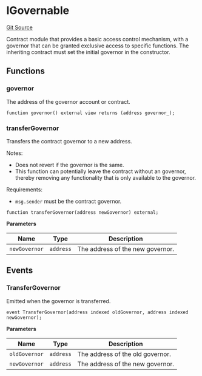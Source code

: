 # IGovernable

[Git Source](https://github.com/isle-labs/isle-contract/blob/69690fa7f99cb787956fc4bb0d751a45fe8f3519/contracts/interfaces/IGovernable.sol)

Contract module that provides a basic access control mechanism, with a governor that can be granted exclusive access to
specific functions. The inheriting contract must set the initial governor in the constructor.

## Functions

### governor

The address of the governor account or contract.

```solidity
function governor() external view returns (address governor_);
```

### transferGovernor

Transfers the contract governor to a new address.

Notes:

-   Does not revert if the governor is the same.
-   This function can potentially leave the contract without an governor, thereby removing any functionality that is
    only available to the governor.

Requirements:

-   `msg.sender` must be the contract governor.

```solidity
function transferGovernor(address newGovernor) external;
```

**Parameters**

| Name          | Type      | Description                      |
| ------------- | --------- | -------------------------------- |
| `newGovernor` | `address` | The address of the new governor. |

## Events

### TransferGovernor

Emitted when the governor is transferred.

```solidity
event TransferGovernor(address indexed oldGovernor, address indexed newGovernor);
```

**Parameters**

| Name          | Type      | Description                      |
| ------------- | --------- | -------------------------------- |
| `oldGovernor` | `address` | The address of the old governor. |
| `newGovernor` | `address` | The address of the new governor. |
